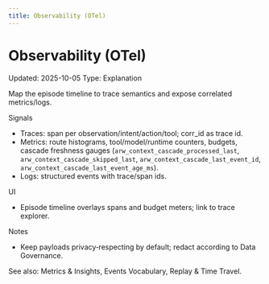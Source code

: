 ```yaml
---
title: Observability (OTel)
---
```


# Observability (OTel)
Updated: 2025-10-05
Type: Explanation

Map the episode timeline to trace semantics and expose correlated metrics/logs.

Signals
- Traces: span per observation/intent/action/tool; corr_id as trace id.
- Metrics: route histograms, tool/model/runtime counters, budgets, cascade freshness gauges (`arw_context_cascade_processed_last`, `arw_context_cascade_skipped_last`, `arw_context_cascade_last_event_id`, `arw_context_cascade_last_event_age_ms`).
- Logs: structured events with trace/span ids.

UI
- Episode timeline overlays spans and budget meters; link to trace explorer.

Notes
- Keep payloads privacy‑respecting by default; redact according to Data Governance.

See also: Metrics & Insights, Events Vocabulary, Replay & Time Travel.
